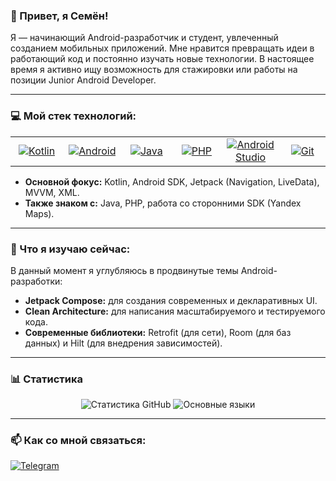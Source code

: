 ### 👋 Привет, я Семён!

Я — начинающий Android-разработчик и студент, увлеченный созданием мобильных приложений. Мне нравится превращать идеи в работающий код и постоянно изучать новые технологии. В настоящее время я активно ищу возможность для стажировки или работы на позиции Junior Android Developer.

---

### 💻 Мой стек технологий:

<table>
  <tr>
    <td align="center" width="96">
      <a href="#-мой-стек-технологий">
        <img src="https://img.shields.io/badge/Kotlin-7F52FF?style=for-the-badge&logo=kotlin&logoColor=white" alt="Kotlin" />
      </a>
    </td>
    <td align="center" width="96">
      <a href="#-мой-стек-технологий">
        <img src="https://img.shields.io/badge/Android-3DDC84?style=for-the-badge&logo=android&logoColor=white" alt="Android" />
      </a>
    </td>
    <td align="center" width="96">
      <a href="#-мой-стек-технологий">
        <img src="https://img.shields.io/badge/Java-ED8B00?style=for-the-badge&logo=openjdk&logoColor=white" alt="Java" />
      </a>
    </td>
     <td align="center" width="96">
      <a href="#-мой-стек-технологий">
        <img src="https://img.shields.io/badge/PHP-777BB4?style=for-the-badge&logo=php&logoColor=white" alt="PHP" />
      </a>
    </td>
    <td align="center" width="96">
      <a href="#-мой-стек-технологий">
        <img src="https://img.shields.io/badge/Android%20Studio-3DDC84.svg?style=for-the-badge&logo=android-studio&logoColor=white" alt="Android Studio" />
      </a>
    </td>
    <td align="center" width="96">
      <a href="#-мой-стек-технологий">
        <img src="https://img.shields.io/badge/Git-F05032?style=for-the-badge&logo=git&logoColor=white" alt="Git" />
      </a>
    </td>
  </tr>
</table>

- **Основной фокус:** Kotlin, Android SDK, Jetpack (Navigation, LiveData), MVVM, XML.
- **Также знаком с:** Java, PHP, работа со сторонними SDK (Yandex Maps).

---

### 🌱 Что я изучаю сейчас:

В данный момент я углубляюсь в продвинутые темы Android-разработки:
- **Jetpack Compose:** для создания современных и декларативных UI.
- **Clean Architecture:** для написания масштабируемого и тестируемого кода.
- **Современные библиотеки:** Retrofit (для сети), Room (для баз данных) и Hilt (для внедрения зависимостей).

---

### 📊 Статистика

<p align="center">
  <img src="https://github-readme-stats.vercel.app/api?username=Semiys&show_icons=true&theme=tokyonight&hide_border=true&count_private=true" alt="Статистика GitHub" />
  <img src="https://github-readme-stats.vercel.app/api/top-langs/?username=Semiys&layout=compact&theme=tokyonight&hide_border=true&count_private=true" alt="Основные языки" />
</p>

---

### 📫 Как со мной связаться:
<a href="[https://t.me/KotSamDev](https://t.me/KotSamDev)">
  <img src="https://img.shields.io/badge/Telegram-26A5E4?style=for-the-badge&logo=telegram&logoColor=white" alt="Telegram" />
</a>
 
